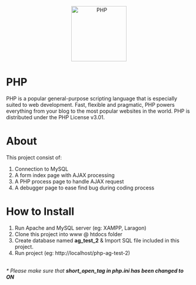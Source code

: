 <div align="center">
    <a href="https://php.net">
        <img
            alt="PHP"
            src="https://www.php.net/images/logos/new-php-logo.svg"
            width="150">
    </a>
</div>

# PHP

PHP is a popular general-purpose scripting language that is especially suited to
web development. Fast, flexible and pragmatic, PHP powers everything from your
blog to the most popular websites in the world. PHP is distributed under the PHP
License v3.01.

# About

This project consist of:
1. Connection to MySQL
2. A form index page with AJAX processing
3. A PHP process page to handle AJAX request
4. A debugger page to ease find bug during coding process

# How to Install

1. Run Apache and MySQL server (eg: XAMPP, Laragon)
2. Clone this project into www @ htdocs folder
3. Create database named <b>ag_test_2</b> & Import SQL file included in this project.
4. Run project (eg: http://localhost/php-ag-test-2)
<br>
<i>* Please make sure that <b>short_open_tag<b> in <b>php.ini<b> has been changed to <b>ON</b></i>

